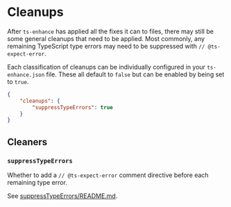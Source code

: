 # Cleanups

After `ts-enhance` has applied all the fixes it can to files, there may still be some general cleanups that need to be applied.
Most commonly, any remaining TypeScript type errors may need to be suppressed with `// @ts-expect-error`.

Each classification of cleanups can be individually configured in your `ts-enhance.json` file.
These all default to `false` but can be enabled by being set to `true`.

```json
{
	"cleanups": {
		"suppressTypeErrors": true
	}
}
```

## Cleaners

### `suppressTypeErrors`

Whether to add a `// @ts-expect-error` comment directive before each remaining type error.

See [suppressTypeErrors/README.md](../src/cleanups/builtin/suppressTypeErrors/README.md).
